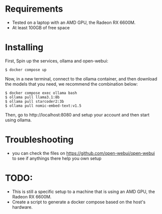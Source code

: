 # Requirements

* Tested on a laptop with an AMD GPU, the Radeon RX 6600M.
* At least 100GB of free space

# Installing

First, Spin up the services, ollama and open-webui:

```
$ docker compose up
```

Now, in a new terminal, connect to the ollama container, and then download the models that you need, we recommend the combination below:

```
$ docker compose exec ollama bash
$ ollama pull llama3.1:8b
$ ollama pull starcoder2:3b
$ ollama pull nomic-embed-text:v1.5
```

Then, go to http://localhost:8080 and setup your account and then start using ollama.

# Troubleshooting

* you can check the files on https://github.com/open-webui/open-webui to see if anythings there help you own setup

# TODO:

* This is still a specific setup to a machine that is using an AMD GPU, the Radeon RX 6600M.
* Create a script to generate a docker compose based on the host's hardware.

